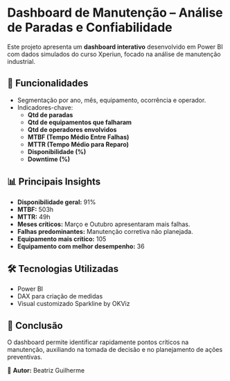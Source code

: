 # Dashboard de Manutenção – Análise de Paradas e Confiabilidade

Este projeto apresenta um **dashboard interativo** desenvolvido em Power BI com dados simulados do curso Xperiun, focado na análise de manutenção industrial.

## 📌 **Funcionalidades**
- Segmentação por ano, mês, equipamento, ocorrência e operador.
- Indicadores-chave:  
  - **Qtd de paradas**  
  - **Qtd de equipamentos que falharam**  
  - **Qtd de operadores envolvidos**  
  - **MTBF (Tempo Médio Entre Falhas)**  
  - **MTTR (Tempo Médio para Reparo)**  
  - **Disponibilidade (%)**  
  - **Downtime (%)**

## 📊 **Principais Insights**
- **Disponibilidade geral:** 91%  
- **MTBF:** 503h  
- **MTTR:** 49h  
- **Meses críticos:** Março e Outubro apresentaram mais falhas.  
- **Falhas predominantes:** Manutenção corretiva não planejada.  
- **Equipamento mais crítico:** 105  
- **Equipamento com melhor desempenho:** 36  

## 🛠 **Tecnologias Utilizadas**
- Power BI
- DAX para criação de medidas
- Visual customizado Sparkline by OKViz

## 🚀 **Conclusão**
O dashboard permite identificar rapidamente pontos críticos na manutenção, auxiliando na tomada de decisão e no planejamento de ações preventivas.

📌 **Autor:** Beatriz Guilherme  
